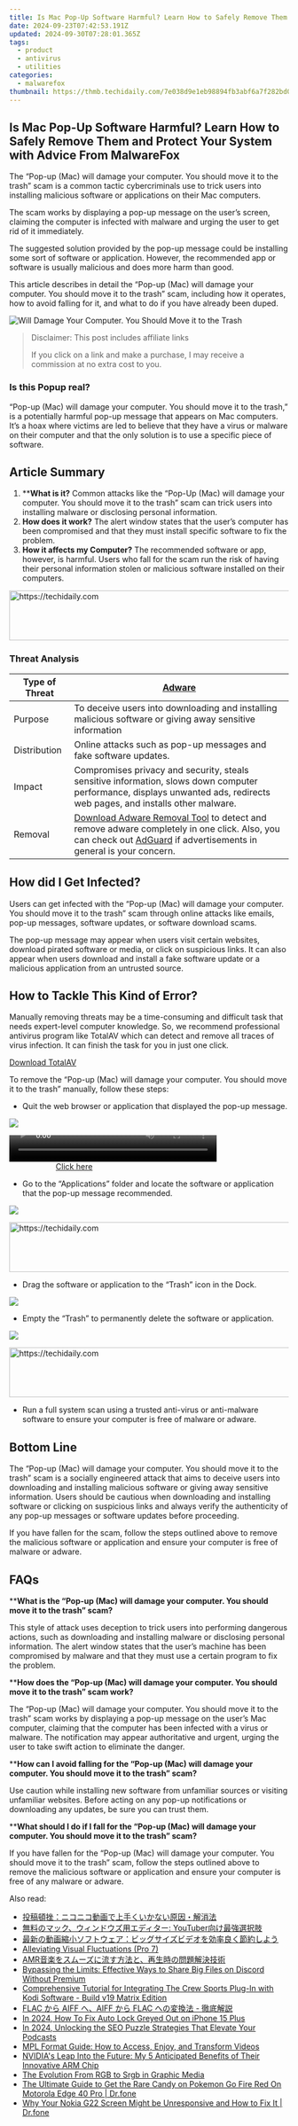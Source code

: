 ```yaml
---
title: Is Mac Pop-Up Software Harmful? Learn How to Safely Remove Them and Protect Your System with Advice From MalwareFox
date: 2024-09-23T07:42:53.191Z
updated: 2024-09-30T07:28:01.365Z
tags:
  - product
  - antivirus
  - utilities
categories:
  - malwarefox
thumbnail: https://thmb.techidaily.com/7e038d9e1eb98894fb3abf6a7f282bd0c462456694222e012226efef555d04fe.jpg
---
```


## Is Mac Pop-Up Software Harmful? Learn How to Safely Remove Them and Protect Your System with Advice From MalwareFox

The “Pop-up (Mac) will damage your computer. You should move it to the trash” scam is a common tactic cybercriminals use to trick users into installing malicious software or applications on their Mac computers. 

The scam works by displaying a pop-up message on the user’s screen, claiming the computer is infected with malware and urging the user to get rid of it immediately. 

The suggested solution provided by the pop-up message could be installing some sort of software or application. However, the recommended app or software is usually malicious and does more harm than good. 

This article describes in detail the “Pop-up (Mac) will damage your computer. You should move it to the trash” scam, including how it operates, how to avoid falling for it, and what to do if you have already been duped.

![Will Damage Your Computer. You Should Move it to the Trash](https://www.malwarefox.com/wp-content/uploads/2023/05/Will-Damage-Your-Computer.-You-Should-Move-it-to-the-Trash.webp)

>  Disclaimer: This post includes affiliate links
>
>  If you click on a link and make a purchase, I may receive a commission at no extra cost to you.
>

### Is this Popup real?

“Pop-up (Mac) will damage your computer. You should move it to the trash,” is a potentially harmful pop-up message that appears on Mac computers. It’s a hoax where victims are led to believe that they have a virus or malware on their computer and that the only solution is to use a specific piece of software.

## Article Summary

1. ****What is it?** Common attacks like the “Pop-Up (Mac) will damage your computer. You should move it to the trash” scam can trick users into installing malware or disclosing personal information.
2. **How does it work?** The alert window states that the user’s computer has been compromised and that they must install specific software to fix the problem.
3. **How it affects my Computer?** The recommended software or app, however, is harmful. Users who fall for the scam run the risk of having their personal information stolen or malicious software installed on their computers.

<!-- affiliate ads begin -->
<a href="https://appsumo.8odi.net/c/5597632/2118322/7443" target="_top" id="2118322">
  <img src="//a.impactradius-go.com/display-ad/7443-2118322" border="0" alt="https://techidaily.com" width="728" height="90"/>
</a>
<img height="0" width="0" src="https://appsumo.8odi.net/i/5597632/2118322/7443" style="position:absolute;visibility:hidden;" border="0" />
<!-- affiliate ads end -->

### Threat Analysis

| Type of Threat | [Adware](https://tools.techidaily.com/malwarefox/products/)                                                                                                                                                                                                                      |
| -------------- | ----------------------------------------------------------------------------------------------------------------------------------------------------------------------------------------------------------------------------------------------------------------- |
| Purpose        | To deceive users into downloading and installing malicious software or giving away sensitive information                                                                                                                                                          |
| Distribution   | Online attacks such as pop-up messages and fake software updates.                                                                                                                                                                                                 |
| Impact         | Compromises privacy and security, steals sensitive information, slows down computer performance, displays unwanted ads, redirects web pages, and installs other malware.                                                                                          |
| Removal        | [Download Adware Removal Tool](https://tools.techidaily.com/malwarefox/products/) to detect and remove adware completely in one click. Also, you can check out [AdGuard](https://tools.techidaily.com/malwarefox/products/) if advertisements in general is your concern. |

## How did I Get Infected?

Users can get infected with the “Pop-up (Mac) will damage your computer. You should move it to the trash” scam through online attacks like emails, pop-up messages, software updates, or software download scams. 

The pop-up message may appear when users visit certain websites, download pirated software or media, or click on suspicious links. It can also appear when users download and install a fake software update or a malicious application from an untrusted source.

## How to Tackle This Kind of Error?

Manually removing threats may be a time-consuming and difficult task that needs expert-level computer knowledge. So, we recommend professional antivirus program like TotalAV which can detect and remove all traces of virus infection. It can finish the task for you in just one click.

[Download TotalAV](https://tools.techidaily.com/malwarefox/products/)

To remove the “Pop-up (Mac) will damage your computer. You should move it to the trash” manually, follow these steps:

* Quit the web browser or application that displayed the pop-up message.

![](https://www.malwarefox.com/wp-content/uploads/2023/05/image-34.png)

<!-- affiliate ads begin -->
<span id="1936838">
					<video width="374" height="48" style="cursor:pointer"
           poster="//a.impactradius-go.com/display-clicktoplayimage/1936838.png"
           onclick="if(!this.playClicked){this.play();this.setAttribute('controls',true);this.playClicked=true;}">
	   <source src="//a.impactradius-go.com/display-ad/18409-1936838">
	   <img src="//a.impactradius-go.com/display-clicktoplayimage/1936838.png" style="border: none; height: 100%; width: 100%; object-fit: contain">
	</video>
	<div style="width:234px;text-align:center"><a href="javascript:window.open(decodeURIComponent('https%3A%2F%2Fcoinrule.sjv.io%2Fc%2F5597632%2F1936838%2F18409'), '_blank');void(0);">Click here</a></div>
</span>
<img height="0" width="0" src="https://imp.pxf.io/i/5597632/1936838/18409" style="position:absolute;visibility:hidden;" border="0" />
<!-- affiliate ads end -->

* Go to the “Applications” folder and locate the software or application that the pop-up message recommended.

![](https://www.malwarefox.com/wp-content/uploads/2023/05/image-37.png)

<!-- affiliate ads begin -->
<a href="https://aligracehair.sjv.io/c/5597632/1938698/19272" target="_top" id="1938698">
  <img src="//a.impactradius-go.com/display-ad/19272-1938698" border="0" alt="https://techidaily.com" width="728" height="90"/>
</a>
<img height="0" width="0" src="https://aligracehair.sjv.io/i/5597632/1938698/19272" style="position:absolute;visibility:hidden;" border="0" />
<!-- affiliate ads end -->

* Drag the software or application to the “Trash” icon in the Dock.

![](https://www.malwarefox.com/wp-content/uploads/2023/05/image-36.png)

* Empty the “Trash” to permanently delete the software or application.

![](https://www.malwarefox.com/wp-content/uploads/2023/05/image-35.png)

<!-- affiliate ads begin -->
<a href="https://appsumo.8odi.net/c/5597632/2094422/7443" target="_top" id="2094422">
  <img src="//a.impactradius-go.com/display-ad/7443-2094422" border="0" alt="https://techidaily.com" width="728" height="90"/>
</a>
<img height="0" width="0" src="https://appsumo.8odi.net/i/5597632/2094422/7443" style="position:absolute;visibility:hidden;" border="0" />
<!-- affiliate ads end -->

* Run a full system scan using a trusted anti-virus or anti-malware software to ensure your computer is free of malware or adware.

## Bottom Line

The “Pop-up (Mac) will damage your computer. You should move it to the trash” scam is a socially engineered attack that aims to deceive users into downloading and installing malicious software or giving away sensitive information. Users should be cautious when downloading and installing software or clicking on suspicious links and always verify the authenticity of any pop-up messages or software updates before proceeding.

If you have fallen for the scam, follow the steps outlined above to remove the malicious software or application and ensure your computer is free of malware or adware.

## FAQs

****What is the “Pop-up (Mac) will damage your computer. You should move it to the trash” scam?** 

This style of attack uses deception to trick users into performing dangerous actions, such as downloading and installing malware or disclosing personal information. The alert window states that the user’s machine has been compromised by malware and that they must use a certain program to fix the problem.

****How does the “Pop-up (Mac) will damage your computer. You should move it to the trash” scam work?** 

The “Pop-up (Mac) will damage your computer. You should move it to the trash” scam works by displaying a pop-up message on the user’s Mac computer, claiming that the computer has been infected with a virus or malware. The notification may appear authoritative and urgent, urging the user to take swift action to eliminate the danger.

****How can I avoid falling for the “Pop-up (Mac) will damage your computer. You should move it to the trash” scam?** 

Use caution while installing new software from unfamiliar sources or visiting unfamiliar websites. Before acting on any pop-up notifications or downloading any updates, be sure you can trust them.

****What should I do if I fall for the “Pop-up (Mac) will damage your computer. You should move it to the trash” scam?** 

If you have fallen for the “Pop-up (Mac) will damage your computer. You should move it to the trash” scam, follow the steps outlined above to remove the malicious software or application and ensure your computer is free of any malware or adware.

<ins class="adsbygoogle"
     style="display:block"
     data-ad-format="autorelaxed"
     data-ad-client="ca-pub-7571918770474297"
     data-ad-slot="1223367746"></ins>

<ins class="adsbygoogle"
     style="display:block"
     data-ad-client="ca-pub-7571918770474297"
     data-ad-slot="8358498916"
     data-ad-format="auto"
     data-full-width-responsive="true"></ins>

<span class="atpl-alsoreadstyle">Also read:</span>
<div><ul>
<li><a href="https://discover-deluxe.techidaily.com/5oqv56i6act5oyr77ya44ol44kz44ol44kz5yuv55s744gn5lik5oml44gp44ge44gl44gq44ge5y6f5zug44o76kej5rai5rov/"><u>投稿頓挫：ニコニコ動画で上手くいかない原因・解消法</u></a></li>
<li><a href="https://discover-deluxe.techidaily.com/1726029063155-youtuber/"><u>無料のマック、ウィンドウズ用エディター: YouTuber向け最強選択肢</u></a></li>
<li><a href="https://discover-deluxe.techidaily.com/5pya5paw44gu5yuv55s757iu5bcp44k944ov44oi44km44kn44ki77ya44ot44od44kw44k144kk44k644ot44oh44kq44ks5yq5546h6imv44gp56plusa57se44gx44ki44gg/"><u>最新の動画縮小ソフトウェア：ビッグサイズビデオを効率良く節約しよう</u></a></li>
<li><a href="https://network-issues.techidaily.com/alleviating-visual-fluctuations-pro-7/"><u>Alleviating Visual Fluctuations (Pro 7)</u></a></li>
<li><a href="https://discover-deluxe.techidaily.com/1726029483867-amr/"><u>AMR音楽をスムーズに流す方法と、再生時の問題解決技術</u></a></li>
<li><a href="https://discover-deluxe.techidaily.com/bypassing-the-limits-effective-ways-to-share-big-files-on-discord-without-premium/"><u>Bypassing the Limits: Effective Ways to Share Big Files on Discord Without Premium</u></a></li>
<li><a href="https://discover-deluxe.techidaily.com/comprehensive-tutorial-for-integrating-the-crew-sports-plug-in-with-kodi-software-build-v19-matrix-edition/"><u>Comprehensive Tutorial for Integrating The Crew Sports Plug-In with Kodi Software - Build v19 Matrix Edition</u></a></li>
<li><a href="https://discover-deluxe.techidaily.com/flac-aiff-aiff-flac/"><u>FLAC から AIFF へ、AIFF から FLAC への変換法 - 徹底解説</u></a></li>
<li><a href="https://ios-unlock.techidaily.com/in-2024-how-to-fix-auto-lock-greyed-out-on-iphone-15-plus-by-drfone-ios/"><u>In 2024, How To Fix Auto Lock Greyed Out on iPhone 15 Plus</u></a></li>
<li><a href="https://some-guidance.techidaily.com/in-2024-unlocking-the-seo-puzzle-strategies-that-elevate-your-podcasts/"><u>In 2024, Unlocking the SEO Puzzle Strategies That Elevate Your Podcasts</u></a></li>
<li><a href="https://some-knowledge.techidaily.com/mpl-format-guide-how-to-access-enjoy-and-transform-videos/"><u>MPL Format Guide: How to Access, Enjoy, and Transform Videos</u></a></li>
<li><a href="https://windows11.techidaily.com/nvidias-leap-into-the-future-my-5-anticipated-benefits-of-their-innovative-arm-chip/"><u>NVIDIA's Leap Into the Future: My 5 Anticipated Benefits of Their Innovative ARM Chip</u></a></li>
<li><a href="https://extra-information.techidaily.com/the-evolution-from-rgb-to-srgb-in-graphic-media/"><u>The Evolution From RGB to Srgb in Graphic Media</u></a></li>
<li><a href="https://android-pokemon-go.techidaily.com/the-ultimate-guide-to-get-the-rare-candy-on-pokemon-go-fire-red-on-motorola-edge-40-pro-drfone-by-drfone-virtual-android/"><u>The Ultimate Guide to Get the Rare Candy on Pokemon Go Fire Red On Motorola Edge 40 Pro | Dr.fone</u></a></li>
<li><a href="https://howto.techidaily.com/why-your-nokia-g22-screen-might-be-unresponsive-and-how-to-fix-it-drfone-by-drfone-fix-android-problems-fix-android-problems/"><u>Why Your Nokia G22 Screen Might be Unresponsive and How to Fix It | Dr.fone</u></a></li>
</ul></div>

